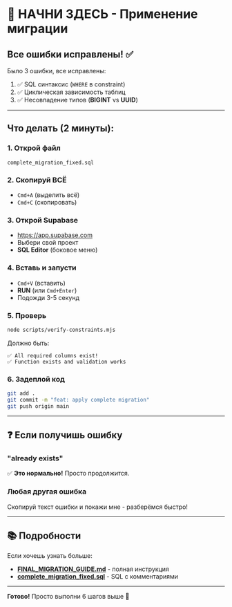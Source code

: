 # 🎯 НАЧНИ ЗДЕСЬ - Применение миграции

## Все ошибки исправлены! ✅

Было 3 ошибки, все исправлены:
1. ✅ SQL синтаксис (`WHERE` в constraint)
2. ✅ Циклическая зависимость таблиц
3. ✅ Несовпадение типов (**BIGINT** vs **UUID**)

---

## Что делать (2 минуты):

### 1. Открой файл
```
complete_migration_fixed.sql
```

### 2. Скопируй ВСЁ
- `Cmd+A` (выделить всё)
- `Cmd+C` (скопировать)

### 3. Открой Supabase
- https://app.supabase.com
- Выбери свой проект
- **SQL Editor** (боковое меню)

### 4. Вставь и запусти
- `Cmd+V` (вставить)
- **RUN** (или `Cmd+Enter`)
- Подожди 3-5 секунд

### 5. Проверь
```bash
node scripts/verify-constraints.mjs
```

Должно быть:
```
✅ All required columns exist!
✅ Function exists and validation works
```

### 6. Задеплой код
```bash
git add .
git commit -m "feat: apply complete migration"
git push origin main
```

---

## ❓ Если получишь ошибку

### "already exists"
✅ **Это нормально!** Просто продолжится.

### Любая другая ошибка
Скопируй текст ошибки и покажи мне - разберёмся быстро!

---

## 📚 Подробности

Если хочешь узнать больше:
- **[FINAL_MIGRATION_GUIDE.md](FINAL_MIGRATION_GUIDE.md)** - полная инструкция
- **[complete_migration_fixed.sql](complete_migration_fixed.sql)** - SQL с комментариями

---

**Готово!** Просто выполни 6 шагов выше 🚀
